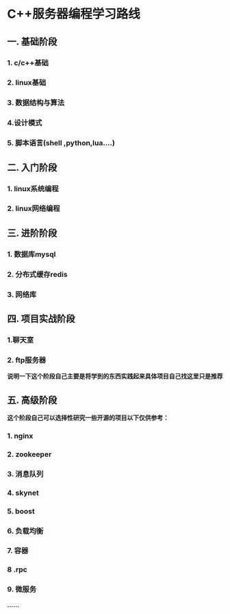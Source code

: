 # C++服务器编程学习路线

## 一. 基础阶段

### 1. c/c++基础

### 2. linux基础

### 3. 数据结构与算法

### 4.设计模式

### 5. 脚本语言(shell ,python,lua....)

## 二. 入门阶段

### 1. linux系统编程

### 2. linux网络编程

## 三. 进阶阶段

### 1. 数据库mysql

### 2. 分布式缓存redis

### 3. 网络库

## 四. 项目实战阶段

### 1.聊天室

### 2. ftp服务器

__说明一下这个阶段自己主要是将学到的东西实践起来具体项目自己找这里只是推荐__

## 五. 高级阶段

__这个阶段自己可以选择性研究一些开源的项目以下仅供参考：__

### 1. nginx

### 2. zookeeper

### 3. 消息队列

### 4. skynet

### 5. boost

### 6. 负载均衡

### 7. 容器

### 8 .rpc

### 9. 微服务

__......__













